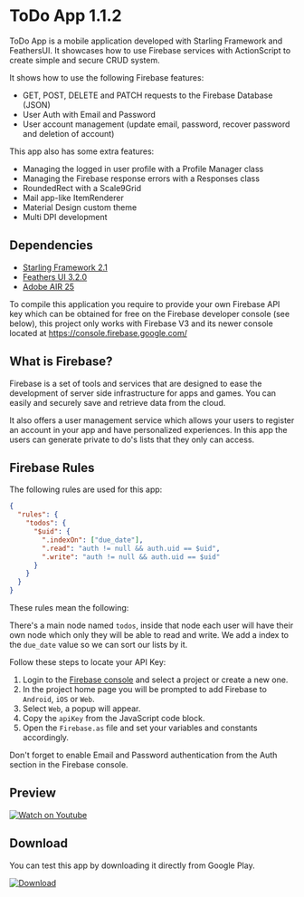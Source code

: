 # ToDo App 1.1.2

ToDo App is a mobile application developed with Starling Framework and FeathersUI. It showcases how to use Firebase services with ActionScript to create simple and secure CRUD system.

It shows how to use the following Firebase features:

* GET, POST, DELETE and PATCH requests to the Firebase Database (JSON)
* User Auth with Email and Password
* User account management (update email, password, recover password and deletion of account)

This app also has some extra features:

* Managing the logged in user profile with a Profile Manager class
* Managing the Firebase response errors with a Responses class
* RoundedRect with a Scale9Grid
* Mail app-like ItemRenderer
* Material Design custom theme
* Multi DPI development

## Dependencies

* [Starling Framework 2.1](http://gamua.com/starling/)
* [Feathers UI 3.2.0](https://feathersui.com/)
* [Adobe AIR 25](http://www.adobe.com/devnet/air/air-sdk-download.html)

To compile this application you require to provide your own Firebase API key which can be obtained for free on the Firebase developer console (see below), this project only works with Firebase V3 and its newer console located at https://console.firebase.google.com/ 

## What is Firebase?

Firebase is a set of tools and services that are designed to ease the development of server side infrastructure for apps and games. You can easily and securely save and retrieve data from the cloud.

It also offers a user management service which allows your users to register an account in your app and have personalized experiences.
In this app the users can generate private to do's lists that they only can access.

## Firebase Rules

The following rules are used for this app:

```json
{
  "rules": {
    "todos": {
      "$uid": {
        ".indexOn": ["due_date"],
        ".read": "auth != null && auth.uid == $uid",
        ".write": "auth != null && auth.uid == $uid"
      }
    }
  }
}
```

These rules mean the following:

There's a main node named `todos`, inside that node each user will have their own node which only they will be able to read and write.
We add a index to the `due_date` value so we can sort our lists by it.

Follow these steps to locate your API Key:

1. Login to the [Firebase console](https://console.firebase.google.com/) and select a project or create a new one.
2. In the project home page you will be prompted to add Firebase to `Android`, `iOS` or `Web`.
3. Select `Web`, a popup will appear.
4. Copy the `apiKey` from the JavaScript code block.
5. Open the `Firebase.as` file and set your variables and constants accordingly.

Don't forget to enable Email and Password authentication from the Auth section in the Firebase console.

## Preview

[![Watch on Youtube](http://i.imgur.com/T1irUWs.png)](https://www.youtube.com/watch?v=WDFwFJYTU9k)

## Download

You can test this app by downloading it directly from Google Play.

[![Download](http://i.imgur.com/He0deVa.png)](https://play.google.com/store/apps/details?id=air.im.phantom.todo)